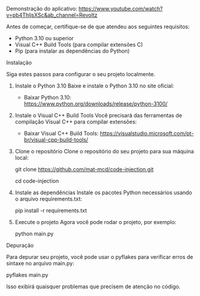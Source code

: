Demonstração do aplicativo: https://www.youtube.com/watch?v=pb4ThljsXSc&ab_channel=Revoltz

Antes de começar, certifique-se de que atendeu aos seguintes requisitos:

- Python 3.10 ou superior
- Visual C++ Build Tools (para compilar extensões C)
- Pip (para instalar as dependências do Python)

Instalação

Siga estes passos para configurar o seu projeto localmente.

1. Instale o Python 3.10
   Baixe e instale o Python 3.10 no site oficial:
   - Baixar Python 3.10: https://www.python.org/downloads/release/python-3100/

2. Instale o Visual C++ Build Tools
   Você precisará das ferramentas de compilação Visual C++ para compilar extensões:
   - Baixar Visual C++ Build Tools: https://visualstudio.microsoft.com/pt-br/visual-cpp-build-tools/

3. Clone o repositório
   Clone o repositório do seu projeto para sua máquina local:
   
   git clone https://github.com/mat-mcd/code-injection.git
   
   cd code-injection

5. Instale as dependências
   Instale os pacotes Python necessários usando o arquivo requirements.txt:
   
   pip install -r requirements.txt

7. Execute o projeto
   Agora você pode rodar o projeto, por exemplo:
   
   python main.py


Depuração

Para depurar seu projeto, você pode usar o pyflakes para verificar erros de sintaxe no arquivo main.py:

pyflakes main.py

Isso exibirá quaisquer problemas que precisem de atenção no código.
